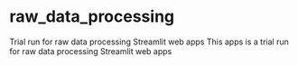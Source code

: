 # raw_data_processing
Trial run for raw data processing Streamlit web apps
This apps is a trial run for raw data processing Streamlit web apps
